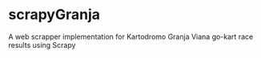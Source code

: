 # scrapyGranja
A web scrapper implementation for Kartodromo Granja Viana go-kart race results using Scrapy
